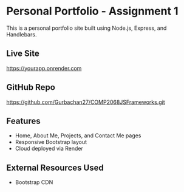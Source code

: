 # Personal Portfolio - Assignment 1

This is a personal portfolio site built using Node.js, Express, and Handlebars.

## Live Site

https://yourapp.onrender.com

## GitHub Repo

https://github.com/Gurbachan27/COMP2068JSFrameworks.git

## Features

- Home, About Me, Projects, and Contact Me pages
- Responsive Bootstrap layout
- Cloud deployed via Render

## External Resources Used

- Bootstrap CDN
